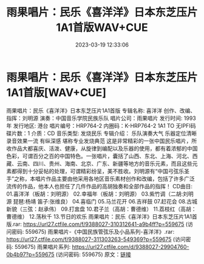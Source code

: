 ﻿---
title: 雨果唱片：民乐《喜洋洋》日本东芝压片1A1首版WAV+CUE
date: 2023-03-19 12:33:06
categories: 古典音乐、新世纪、纯音雅乐
tags: 纯音雅乐
---
# 雨果唱片：民乐《喜洋洋》日本东芝压片1A1首版[WAV+CUE]

雨果唱片：民乐《喜洋洋》日本东芝压片1A1首版
专辑名称: 喜洋洋
创作、改编、指挥：刘明源
演奏：中国音乐学院民族乐队
唱片公司：雨果唱片
发行时间: 1993年
发行地区: 港台
唱片编号：HRP764-2
内圈码：K-HRP764-2 1A1
TO
无IPFI码
碟片数：1
介质：CD
音乐类型: 发烧民乐
专辑介绍：
乐队演奏大气 乐器定位清晰 录音效果一流 有纵深感 堪称专业发烧典范
这是非常精彩的一张中国民乐唱片，所收作品大都喜庆、活泼、健康，从旋律到编配以及乐器的使用，都有着浓郁的中国色彩，可谓百分之百的中国特色。一张唱片，囊括了山西、东北、上海、河北、西藏、云南、四川、贵州、海南、北京、广东、新疆等地方的音乐元素，而且这些元素都得到十分妥帖的处理，可谓精彩纷呈，美不胜收。刘明源有“中国弓弦乐圣手”之称，本唱片作品主要由他采用各地区音乐素材创作和改编，包括了许多广泛流传的作品，他本人也担任了几件作品的高胡独奏和全部作品的指挥！
CD曲目:
01.喜洋洋（板胡：刘明源）
02.幸福年（板胡：刘明源）
03.紫竹调（二胡:刘明源 琵琶:杨靖
笛子:张维良）
04.喜临门
05.马兰花开
06.吉祥鼓
07.赶花会
08.古城新貌（三弦：赵承伟）
09.打盅盘
10.君子兰（高胡：曹德维）
11.荔枝红（高胡：曹德维）
12.荡秋千
13.节日的欢乐
雨果唱片：民乐《喜洋洋》日本东芝压片1A1首版.rar: https://url27.ctfile.com/f/9388027-310312641-a9b4ff?p=559675
(访问密码: 559675)
雨果唱片-《中国民族管弦乐及小品系列-喜洋洋》.rar: https://url27.ctfile.com/f/9388027-311303263-549369?p=559675
(访问密码: 559675)
雨果唱片系列: https://url27.ctfile.com/d/9388027-29904760-0b4b97?p=559675
(访问密码: 559675)
原文：[链接](https://blog.sina.com.cn/s/blog_1647c7e760103111i.html)